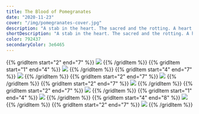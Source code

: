 ```yaml
---
title: The Blood of Pomegranates
date: "2020-11-23"
cover: "/img/pomegranates-cover.jpg"
description: "A stab in the heart. The sacred and the rotting. A heart haunted by the ghosts of dysphoria and trauma."
shortDescription: "A stab in the heart. The sacred and the rotting. A heart haunted by the ghosts of dysphoria and trauma."
color: 792437
secondaryColor: 3e6465
---
```


{{% gridItem start="2" end="7" %}}
![](/img/pomegranates/pomegranates-3.jpg)
{{% /gridItem %}}
{{% gridItem start="1" end="4" %}}
![](/img/pomegranates/pomegranates-2.jpg)
{{% /gridItem %}}
{{% gridItem start="4" end="7" %}}
![](/img/pomegranates/pomegranates-4.png)
{{% /gridItem %}}
{{% gridItem start="2" end="7" %}}
![](/img/pomegranates/pomegranates-5.jpg)
{{% /gridItem %}}
{{% gridItem start="2" end="7" %}}
![](/img/pomegranates/pomegranates-6.png)
{{% /gridItem %}}
{{% gridItem start="2" end="7" %}}
![](/img/pomegranates/pomegranates-1.png)
{{% /gridItem %}}
{{% gridItem start="1" end="4" %}}
![](/img/pomegranates/pomegranates-7.png)
{{% /gridItem %}}
{{% gridItem start="4" end="8" %}}
![](/img/pomegranates/pomegranates-8.jpg)
{{% /gridItem %}}
{{% gridItem start="2" end="7" %}}
![](/img/pomegranates/pomegranates-9.jpg)
{{% /gridItem %}}
